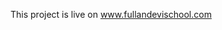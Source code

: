 This project is live on <a target="_blank" href="https://www.fullandevischool.com">www.fullandevischool.com</a>
